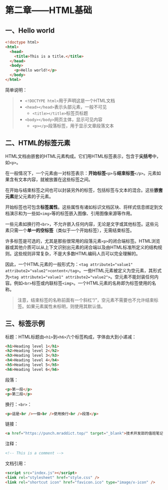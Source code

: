 # 第二章——HTML基础

## 一、Hello world

```html
<!doctype html>
<html>
  <head>
    <title>This is a title.</title>
  </head>
  <body>
    <p>Hello world!</p>
  </body>
</html>
```

简单说明：

> - `<!DOCTYPE html>`用于声明这是一个HTML文档
> - `<head></head>`表示头部元素，一般不可见
>   - `<title></title>`标签页标题
> - `<body></body>`网页主体，显示可见内容
>   - `<p></p>`段落标签，用于显示文章段落文本

## 二、HTML的标签元素

HTML文档由嵌套的HTML元素构成。它们用HTML标签表示，包含于**尖括号**中，如`<p>`。

在一般情况下，一个元素由一对标签表示：**开始标签**`<p>`与**结束标签**`</p>`。元素如果含有文本内容，就被放置在这些标签之间。

在开始与结束标签之间也可以封装另外的标签，包括标签与文本的混合。这些**嵌套元素**是父元素的子元素。

开始标签也可包含**标签属性**。这些属性有诸如标识文档区块、将样式信息绑定到文档演示和为一些如`<img>`等的标签嵌入图像、引用图像来源等作用。

一些元素如换行符`<br>`，不允许嵌入任何内容，无论是文字或其他标签。这些元素只需一个**单一的空标签**（类似于一个开始标签），无需结束标签。

许多标签是可选的，尤其是那些很常用的段落元素`<p>`的闭合端标签。HTML浏览器或其他介质可以从上下文识别出元素的闭合端以及由HTML标准所定义的结构规则。这些规则非常复杂，不是大多数HTML编码人员可以完全理解的。

因此，一个HTML元素的一般形式为：`<tag attribute1="value1" attribute2="value2">content</tag>`。一些HTML元素被定义为空元素，其形式为`<tag attribute1="value1" attribute2="value2">`。空元素不能封装任何内容。例如`<br>`标签或内联标签`<img>`。一个HTML元素的名称即为标签使用的名称。

> 注意，结束标签的名称前面有一个斜杠“/”，空元素不需要也不允许结束标签。如果元素属性未标明，则使用其默认值。

## 三、标签示例

标题：HTML标题由`<h1>`到`<h6>`六个标签构成，字体由大到小递减：

```html
<h1>Heading level 1</h1>
<h2>Heading level 2</h2>
<h3>Heading level 3</h3>
<h4>Heading level 4</h4>
<h5>Heading level 5</h5>
<h6>Heading level 6</h6>
```

段落：

```html
<p>第一段</p>
<p>第二段</p>
```

换行：`<br>`：

```html
<p>這是<br />一個<br />使用換行<br />段落</p>
```

链接：

```html
<a href="https://punch.mraddict.top/" target="_blank">技术开发部的值班笔记！</a>
```

注释：

```html
<!-- This is a comment -->
```

文档引用：

```html
<script src="index.js"></script>
<link rel="stylesheet" href="style.css" />
<link rel="shortcut icon" href="favicon.ico" type="image/x-icon" />
```
